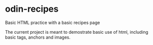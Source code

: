 # odin-recipes
Basic HTML practice with a basic recipes page

The current project is meant to demostrate basic use of html, including basic tags, anchors and images. 
